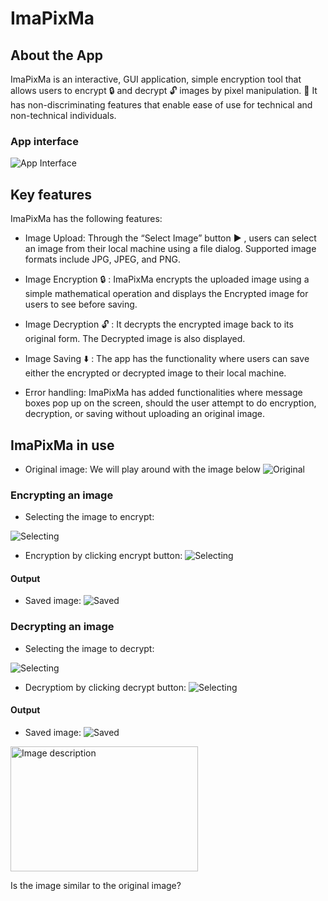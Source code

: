 # ImaPixMa

## About the App

ImaPixMa is an interactive, GUI application, simple encryption tool that allows users to encrypt 🔒 and decrypt 🔓 images by pixel manipulation. 🔑
It has non-discriminating features that enable ease of use for technical and non-technical individuals.

### App interface

![App Interface](static/interface.png)

## Key features

ImaPixMa has the following features:

- Image Upload: Through the “Select Image” button ▶️ , users can select an image from their local machine using a file dialog. Supported image formats include JPG, JPEG, and PNG.

- Image Encryption 🔒 : ImaPixMa encrypts the uploaded image using a simple mathematical operation and displays the Encrypted image for users to see before saving.

- Image Decryption 🔓 : It decrypts the encrypted image back to its original form. The Decrypted image is also displayed.

- Image Saving ⬇️ : The app has the functionality where users can save either the encrypted or decrypted image to their local machine.

- Error handling: ImaPixMa has added functionalities where message boxes pop up on the screen, should the user attempt to do encryption, decryption, or saving without uploading an original image.


## ImaPixMa in use

- Original image:
 We will play around with the image below
 ![Original](static/original.jpg)

### Encrypting an image


- Selecting the image to encrypt:

![Selecting](static/selecting_img.png)

- Encryption by clicking encrypt button:
![Selecting](static/encryption.png)

#### Output
- Saved image:
![Saved](static/encrypted_img.jpg)


### Decrypting an image


- Selecting the image to decrypt:

![Selecting](static/encrypted_img.jpg)

- Decryptiom by clicking decrypt button:
![Selecting](static/decryption.png)


#### Output
- Saved image:
![Saved](static/decrypted_img.jpg)
<img src="static/decrypted_img.jpg" width="300" height="200" alt="Image description">

Is the image similar to the original image?




